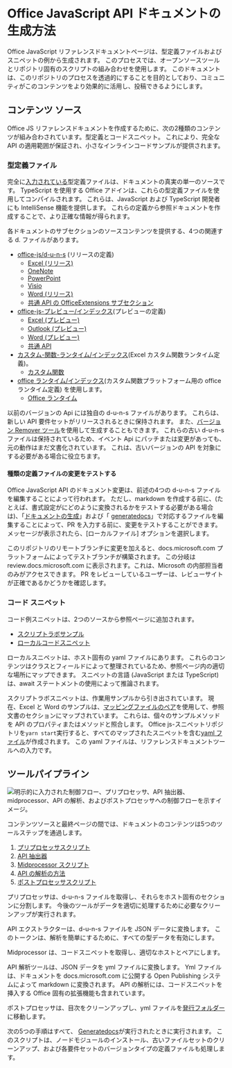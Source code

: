 # <a name="how-the-office-javascript-api-documentation-is-generated"></a>Office JavaScript API ドキュメントの生成方法

Office JavaScript リファレンスドキュメントページは、型定義ファイルおよびスニペットの例から生成されます。 このプロセスでは、オープンソースツールとリポジトリ固有のスクリプトの組み合わせを使用します。 このドキュメントは、このリポジトリのプロセスを透過的にすることを目的としており、コミュニティがこのコンテンツをより効果的に活用し、投稿できるようにします。

## <a name="content-sources"></a>コンテンツ ソース

Office JS リファレンスドキュメントを作成するために、次の2種類のコンテンツが組み合わされています。型定義とコードスニペット。 これにより、完全な API の適用範囲が保証され、小さなインラインコードサンプルが提供されます。

### <a name="type-definition-files"></a>型定義ファイル

完全に[入力されている](https://github.com/DefinitelyTyped/DefinitelyTyped)型定義ファイルは、ドキュメントの真実の単一のソースです。 TypeScript を使用する Office アドインは、これらの型定義ファイルを使用してコンパイルされます。 これらは、JavaScript および TypeScript 開発者にも IntelliSense 機能を提供します。 これらの定義から参照ドキュメントを作成することで、より正確な情報が得られます。

各ドキュメントのサブセクションのソースコンテンツを提供する、4つの関連する d. ファイルがあります。

- [office-js/d-u-n-s](https://raw.githubusercontent.com/DefinitelyTyped/DefinitelyTyped/master/types/office-js/index.d.ts) (リリースの定義)
  - [Excel (リリース)](https://docs.microsoft.com/javascript/api/excel_release)
  - [OneNote](https://docs.microsoft.com/javascript/api/onenote)
  - [PowerPoint](https://docs.microsoft.com/javascript/api/powerpoint)
  - [Visio](https://docs.microsoft.com/javascript/api/visio)
  - [Word (リリース)](https://docs.microsoft.com/javascript/api/word_release)
  - [共通 API の OfficeExtensions サブセクション](https://docs.microsoft.com/javascript/api/office)
- [office-js-プレビュー/インデックス](https://raw.githubusercontent.com/DefinitelyTyped/DefinitelyTyped/master/types/office-js-preview/index.d.ts)(プレビューの定義)
  - [Excel (プレビュー)](https://docs.microsoft.com/javascript/api/excel)
  - [Outlook (プレビュー)](https://docs.microsoft.com/javascript/api/outlook)
  - [Word (プレビュー)](https://docs.microsoft.com/javascript/api/word)
  - [共通 API](https://docs.microsoft.com/javascript/api/office)
- [カスタム-関数-ランタイム/インデックス](https://github.com/DefinitelyTyped/DefinitelyTyped/blob/master/types/custom-functions-runtime/index.d.ts)(Excel カスタム関数ランタイム定義)。
  - [カスタム関数](https://docs.microsoft.com/javascript/api/custom-functions-runtime)
- [office ランタイム/インデックス](https://github.com/DefinitelyTyped/DefinitelyTyped/blob/master/types/office-runtime/index.d.ts)(カスタム関数プラットフォーム用の office ランタイム定義) を使用します。
  - [Office ランタイム](https://docs.microsoft.com/javascript/api/office-runtime)

以前のバージョンの Api には独自の d-u-n-s ファイルがあります。 これらは、新しい API 要件セットがリリースされるときに保持されます。 また、[バージョン Remover ツール](https://github.com/OfficeDev/office-js-docs-reference/blob/master/generate-docs/tools/VersionRemover.ts)を使用して生成することもできます。 これらの古い d-u-n-s ファイルは保持されているため、イベント Api にパッチまたは変更があっても、元の動作はまだ文書化されています。 これは、古いバージョンの API を対象にする必要がある場合に役立ちます。

#### <a name="testing-type-definition-file-changes"></a>種類の定義ファイルの変更をテストする

Office JavaScript API のドキュメント変更は、前述の4つの d-u-n-s ファイルを編集することによって行われます。 ただし、markdown を作成する前に、(たとえば、書式設定がにどのように変換されるかをテストする必要がある場合は)、「[ドキュメントの生成](https://github.com/OfficeDev/office-js-docs-reference/tree/master/generate-docs/script-inputs)」および「 [generatedocs](https://github.com/OfficeDev/office-js-docs-reference/blob/master/generate-docs/GenerateDocs.cmd)」で対応するファイルを編集することによって、PR を入力する前に、変更をテストすることができます。 メッセージが表示されたら、[ローカルファイル] オプションを選択します。

このリポジトリのリモートブランチに変更を加えると、docs.microsoft.com プラットフォームによってテストブランチが構築されます。 この分岐は review.docs.microsoft.com に表示されます。これは、Microsoft の内部担当者のみがアクセスできます。 PR をレビューしているユーザーは、レビューサイトが正確であるかどうかを確認します。

### <a name="code-snippets"></a>コード スニペット

コード例スニペットは、2つのソースから参照ページに追加されます。

- [スクリプトラボサンプル](https://github.com/OfficeDev/office-js-snippets)
- [ローカルコードスニペット](https://github.com/OfficeDev/office-js-docs-reference/tree/master/docs/code-snippets)

ローカルスニペットは、ホスト固有の yaml ファイルにあります。 これらのコンテンツはクラスとフィールドによって整理されているため、参照ページ内の適切な場所にマップできます。 スニペットの言語 (JavaScript または TypeScript) は、await ステートメントの使用によって推論されます。

スクリプトラボスニペットは、作業用サンプルから引き出されています。 現在、Excel と Word のサンプルは、[マッピングファイルのペア](https://github.com/OfficeDev/office-js-snippets/tree/master/snippet-extractor-metadata)を使用して、参照文書のセクションにマップされています。 これらは、個々のサンプルメソッドを API のプロパティまたはメソッドと照合します。 Office js-スニペットリポジトリを`yarn start`実行すると、すべてのマップされたスニペットを含む[yaml ファイル](https://github.com/OfficeDev/office-js-snippets/blob/master/snippet-extractor-output/snippets.yaml)が作成されます。 この yaml ファイルは、リファレンスドキュメントツールへの入力です。

## <a name="tooling-pipeline"></a>ツールパイプライン

![明示的に入力された制御フロー、プリプロセッサ、API 抽出器、midprocessor、API の解析、およびポストプロセッサへの制御フローを示すイメージ。](ToolingPipeline.png)

コンテンツソースと最終ページの間では、ドキュメントのコンテンツは5つのツールステップを通過します。

1. [プリプロセッサスクリプト](https://github.com/OfficeDev/office-js-docs-reference/blob/master/generate-docs/scripts/preprocessor.ts)
1. [API 抽出器](https://api-extractor.com/)
1. [Midprocessor スクリプト](https://github.com/OfficeDev/office-js-docs-reference/blob/master/generate-docs/scripts/midprocessor.ts)
1. [API の解析の方法](https://github.com/microsoft/rushstack/blob/master/apps/api-documenter/README.md)
1. [ポストプロセッサスクリプト](https://github.com/OfficeDev/office-js-docs-reference/blob/master/generate-docs/scripts/postprocessor.ts)

プリプロセッサは、d-u-n-s ファイルを取得し、それらをホスト固有のセクションに分割します。 今後のツールがデータを適切に処理するために必要なクリーンアップが実行されます。

API エクストラクターは、d-u-n-s ファイルを JSON データに変換します。 このトークンは、解析を簡単にするために、すべての型データを有効にします。

Midprocessor は、コードスニペットを取得し、適切なホストとペアにします。

API 解析ツールは、JSON データを yml ファイルに変換します。 Yml ファイルは、ドキュメントを docs.microsoft.com に公開する Open Publishing システムによって markdown に変換されます。 API の解析には、コードスニペットを挿入する Office 固有の拡張機能も含まれています。

ポストプロセッサは、目次をクリーンアップし、yml ファイルを[発行フォルダー](https://github.com/OfficeDev/office-js-docs-reference/tree/master/docs/docs-ref-autogen)に移動します。

次の5つの手順はすべて、 [Generatedocs](https://github.com/OfficeDev/office-js-docs-reference/blob/master/generate-docs/GenerateDocs.cmd)が実行されたときに実行されます。 このスクリプトは、ノードモジュールのインストール、古いファイルセットのクリーンアップ、および各要件セットのバージョンタイプの定義ファイルも処理します。
